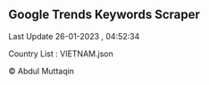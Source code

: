 

## Google Trends Keywords Scraper 
 
Last Update 26-01-2023 , 04:52:34

Country List :
VIETNAM.json



© Abdul Muttaqin 
